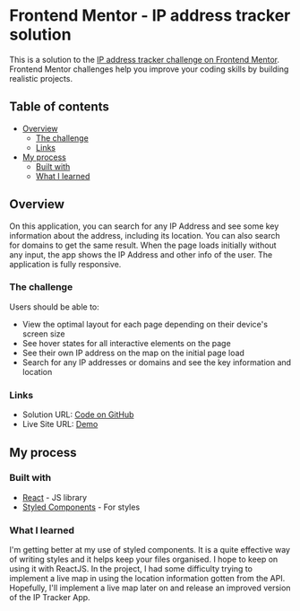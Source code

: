 # Frontend Mentor - IP address tracker solution

This is a solution to the [IP address tracker challenge on Frontend Mentor](https://www.frontendmentor.io/challenges/ip-address-tracker-I8-0yYAH0). Frontend Mentor challenges help you improve your coding skills by building realistic projects. 

## Table of contents

- [Overview](#overview)
  - [The challenge](#the-challenge)
  - [Links](#links)
- [My process](#my-process)
  - [Built with](#built-with)
  - [What I learned](#what-i-learned)


## Overview

On this application, you can search for any IP Address and see some key information about the address, including its location. You can also search for domains to get the same result. When the page loads initially without any input, the app shows the IP Address and other info of the user. The application is fully responsive.

### The challenge

Users should be able to:

- View the optimal layout for each page depending on their device's screen size
- See hover states for all interactive elements on the page
- See their own IP address on the map on the initial page load
- Search for any IP addresses or domains and see the key information and location


### Links

- Solution URL: [Code on GitHub](https://github.com/ikennaezef/ip-tracker/)
- Live Site URL: [Demo](https://ip-addy-tracker.netlify.app/)

## My process

### Built with

- [React](https://reactjs.org/) - JS library
- [Styled Components](https://styled-components.com/) - For styles


### What I learned

I'm getting better at my use of styled components. It is a quite effective way of writing styles and it helps keep your files organised. I hope to keep on using it with ReactJS. In the project, I had some difficulty trying to implement a live map in using the location information gotten from the API. Hopefully, I'll implement a live map later on and release an improved version of the IP Tracker App.


